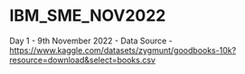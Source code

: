 # IBM_SME_NOV2022
Day 1 - 9th November 2022 - 
Data Source - https://www.kaggle.com/datasets/zygmunt/goodbooks-10k?resource=download&select=books.csv

